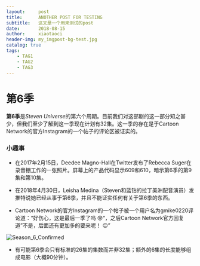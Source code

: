 ```yaml
---
layout:     post
title:      ANOTHER POST FOR TESTING
subtitle:   这又是一个用来测试的post
date:       2018-08-15
author:     xiaotaoci
header-img: my_imgpost-bg-test.jpg
catalog: true
tags:
    - TAG1
    - TAG2
    - TAG3
---
```




# 第6季

<b>第6季</b>是<i>Steven Universe</i>的第六个周期。目前我们对这部剧的这一部分知之甚少，但我们至少了解到这一季现在计划有32集。这一季的存在是于Cartoon Network的官方Instagram的一个帖子的评论区被证实的。



### 小趣事

- 在2017年2月15日，Deedee Magno-Hall在Twitter发布了Rebecca Suger在录音棚工作的一张照片。屏幕上的产品代码显示609和610，暗示第6季的第9集和第10集。

- 在2018年4月30日，Leisha Medina（Steven和蓝钻的拉丁美洲配音演员）发推特说她已经从事于第6季，并且不能证实任何有关于第6季的东西。

- Cartoon Network的官方Instagram的一个帖子被一个用户名为gmike0220评论道：“好伤心，这是最后一季了吗 😰“，之后Cartoon Network官方回复道”不是，后面还有更加多的要来呢！ 😉”

![Season_6_Confirmed](https://vignette.wikia.nocookie.net/steven-universe/images/6/6f/Season6Confirmed.jpeg/revision/latest?cb=20180622075443)

- 有可能第6季会只有标准的26集的集数而并非32集；额外的6集的长度能够组成电影（大概90分钟）。
